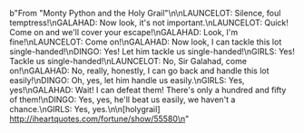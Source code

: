 b"From &quot;Monty Python and the Holy Grail&quot;\n\nLAUNCELOT:  Silence, foul temptress!\nGALAHAD:  Now look, it's not important.\nLAUNCELOT:  Quick!  Come on and we'll cover your escape!\nGALAHAD:  Look, I'm fine!\nLAUNCELOT:  Come on!\nGALAHAD:  Now look, I can tackle this lot single-handed!\nDINGO:  Yes!  Let him tackle us single-handed!\nGIRLS:  Yes!  Tackle us single-handed!\nLAUNCELOT:  No, Sir Galahad, come on!\nGALAHAD:  No, really, honestly, I can go back and handle this lot easily!\nDINGO:  Oh, yes, let him handle us easily.\nGIRLS:  Yes, yes!\nGALAHAD:  Wait!  I can defeat them!  There's only a hundred and fifty of them!\nDINGO:  Yes, yes, he'll beat us easily, we haven't a chance.\nGIRLS:  Yes, yes.\n\n[holygrail] http://iheartquotes.com/fortune/show/55580\n"